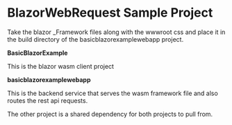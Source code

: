 # BlazorWebRequest Sample Project

Take the blazor _Framework files along with the wwwroot css and place it in the build directory of the basicblazorexamplewebapp project.

**BasicBlazorExample**

This is the blazor wasm client project


**basicblazorexamplewebapp**

This is the backend service that serves the wasm framework file and also routes the rest api requests.

The other project is a shared dependency for both projects to pull from.
